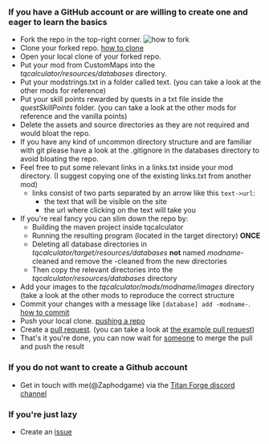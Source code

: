 ### If you have a GitHub account or are willing to create one and eager to learn the basics
  - Fork the repo in the top-right corner. ![how to fork](https://docs.github.com/assets/images/help/repository/fork_button.jpg)
  - Clone your forked repo. [how to clone](https://docs.github.com/en/free-pro-team@latest/github/creating-cloning-and-archiving-repositories/cloning-a-repository)
  - Open your local clone of your forked repo.
  - Put your mod from CustomMaps into the _tqcalculator/resources/databases_ directory.
  - Put your modstrings.txt in a folder called text. (you can take a look at the other mods for reference)
  - Put your skill points rewarded by quests in a txt file inside the _questSkillPoints_ folder. (you can take a look at the other mods for reference and the vanilla points)
  - Delete the assets and source directories as they are not required and would bloat the repo.
  - If you have any kind of uncommon directory structure and are familiar with git please have a look at the .gitignore in the databases directory to avoid bloating the repo.
  - Feel free to put some relevant links in a links.txt inside your mod directory. (I suggest copying one of the existing links.txt from another mod)
    - links consist of two parts separated by an arrow like this ``text->url``:
      - the text that will be visible on the site 
      - the url where clicking on the text will take you
  - If you're real fancy you can slim down the repo by:
    - Building the maven project inside tqcalculator
    - Running the resulting program (located in the target directory) __ONCE__
    - Deleting all database directories in _tqcalculator/target/resources/databases_ __not__ named *modname*-cleaned and remove the -cleaned from the new directories
    - Then copy the relevant directories into the _tqcalculator/resources/databases_ directory
  - Add your images to the _tqcalculator/mods/modname/images_ directory (take a look at the other mods to reproduce the correct structure
  - Commit your changes with a message like ``[database] add -modname-``. [how to commit](https://github.com/git-guides/git-commit)
  - Push your local clone. [pushing a repo](https://docs.github.com/en/free-pro-team@latest/github/using-git/pushing-commits-to-a-remote-repository)
  - Create a [pull request](https://github.com/ByteSquire/TitanQuestCalculator/pulls). (you can take a look at [the example pull request](https://github.com/ByteSquire/TitanQuestCalculator/pull/1))
  - That's it you're done, you can now wait for [someone](https://github.com/ByteSquire) to merge the pull and push the result

### If you do not want to create a Github account
  - Get in touch with me(@Zaphodgame) via the [Titan Forge discord channel](https://discord.gg/efFsGMJ8tn)

### If you're just lazy
  - Create an [issue](https://github.com/ByteSquire/TitanQuestCalculator/issues/new?assignees=ByteSquire&labels=&template=mod-addition.md&title=%5BModAddition%5D)
